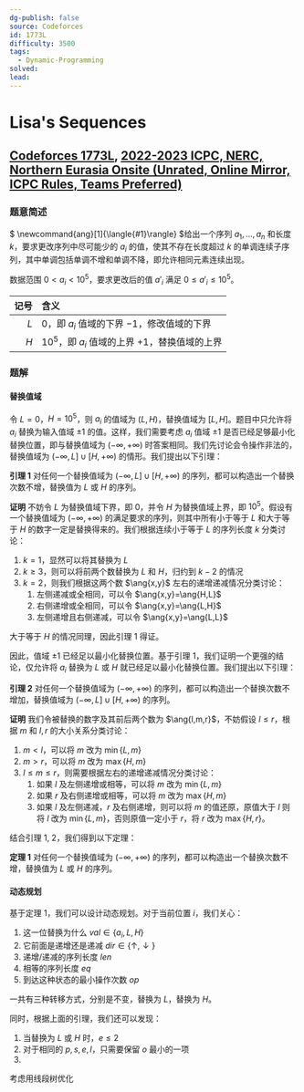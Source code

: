 ```yaml
---
dg-publish: false
source: Codeforces
id: 1773L
difficulty: 3500
tags:
  - Dynamic-Programming
solved: 
lead:
---
```

# Lisa's Sequences
## [Codeforces 1773L](https://codeforces.com/problemset/problem/1773/L), [2022-2023 ICPC, NERC, Northern Eurasia Onsite (Unrated, Online Mirror, ICPC Rules, Teams Preferred)](https://codeforces.com/contest/1773)

### 题意简述

$
\newcommand{ang}[1]{\langle{#1}\rangle}
$给出一个序列 $a_1,\dots,a_n$ 和长度 $k$，要求更改序列中尽可能少的 $a_i$ 的值，使其不存在长度超过 $k$ 的单调连续子序列，其中单调包括单调不增和单调不降，即允许相同元素连续出现。

数据范围 $0<a_i<10^5$，要求更改后的值 $a'_i$ 满足 $0\le a'_i\le 10^5$。

|  记号 | 含义                                |
| --: | :-------------------------------- |
| $L$ | $0$，即 $a_i$ 值域的下界 $-1$，修改值域的下界    |
| $H$ | $10^5$，即 $a_i$ 值域的上界 $+1$，替换值域的上界 |

### 题解

#### 替换值域

令 $L=0$，$H=10^5$，则 $a_i$ 的值域为 $(L,H)$，替换值域为 $[L,H]$。题目中只允许将 $a_i$ 替换为输入值域 $\pm 1$ 的值。这样，我们需要考虑 $a_i$ 值域 $\pm 1$ 是否已经足够最小化替换位置，即与替换值域为 $(-\infty,+\infty)$ 时答案相同。我们先讨论会令操作非法的，替换值域为 $(-\infty,L]\cup[H,+\infty)$ 的情形。我们提出以下引理：

**引理 1** 对任何一个替换值域为 $(-\infty,L]\cup[H,+\infty)$ 的序列，都可以构造出一个替换次数不增，替换值为 $L$ 或 $H$ 的序列。

**证明** 不妨令 $L$ 为替换值域下界，即 $0$，并令 $H$ 为替换值域上界，即 $10^5$。假设有一个替换值域为 $(-\infty,+\infty)$ 的满足要求的序列，则其中所有小于等于 $L$ 和大于等于 $H$ 的数字一定是替换得来的。我们根据连续小于等于 $L$ 的序列长度 $k$ 分类讨论：
1. $k=1$，显然可以将其替换为 $L$
2. $k\ge 3$，则可以将前两个数替换为 $L$ 和 $H$，归约到 $k-2$ 的情况
3. $k=2$，则我们根据这两个数 $\ang{x,y}$ 左右的递增递减情况分类讨论：
	1. 左侧递减或全相同，可以令 $\ang{x,y}=\ang{H,L}$
	2. 右侧递增或全相同，可以令 $\ang{x,y}=\ang{L,H}$
	3. 左侧递增且右侧递减，可以令 $\ang{x,y}=\ang{L,L}$

大于等于 $H$ 的情况同理，因此引理 1 得证。

因此，值域 $\pm 1$ 已经足以最小化替换位置。基于引理 1，我们证明一个更强的结论，仅允许将 $a_i$ 替换为 $L$ 或 $H$ 就已经足以最小化替换位置。我们提出以下引理：

**引理 2** 对任何一个替换值域为 $(-\infty,+\infty)$ 的序列，都可以构造出一个替换次数不增加，替换值域为 $(-\infty,L]\cup[H,+\infty)$ 的序列。

**证明** 我们令被替换的数字及其前后两个数为 $\ang{l,m,r}$，不妨假设 $l\le r$，根据 $m$ 和 $l,r$ 的大小关系分类讨论：
1. $m<l$，可以将 $m$ 改为 $\min\{L,m\}$
2. $m>r$，可以将 $m$ 改为 $\max\{H,m\}$
3. $l\le m\le r$，则需要根据左右的递增递减情况分类讨论：
	1. 如果 $l$ 及左侧递增或相等，可以将 $m$ 改为 $\min\{L,m\}$
	2. 如果 $r$ 及右侧递增或相等，可以将 $m$ 改为 $\max\{H,m\}$
	3. 如果 $l$ 及左侧递减，$r$ 及右侧递增，则可以将 $m$ 的值还原，原值大于 $l$ 则将 $l$ 改为 $\min\{L,m\}$，否则原值一定小于 $r$，将 $r$ 改为 $\max\{H,r\}$。

结合引理 1, 2，我们得到以下定理：

**定理 1** 对任何一个替换值域为 $(-\infty,+\infty)$ 的序列，都可以构造出一个替换次数不增，替换值为 $L$ 或 $H$ 的序列。

#### 动态规划

基于定理 1，我们可以设计动态规划。对于当前位置 $i$，我们关心：
1. 这一位替换为什么 $val\in\{a_i,L,H\}$
2. 它前面是递增还是递减 $dir\in\{\uparrow,\downarrow\}$
3. 递增/递减的序列长度 $len$
4. 相等的序列长度 $eq$
5. 到达这种状态的最小操作次数 $op$

一共有三种转移方式，分别是不变，替换为 $L$，替换为 $H$。

同时，根据上面的引理，我们还可以发现：
1. 当替换为 $L$ 或 $H$ 时，$e\le 2$
2. 对于相同的 $p, s, e,l$，只需要保留 $o$ 最小的一项
3. 

考虑用线段树优化